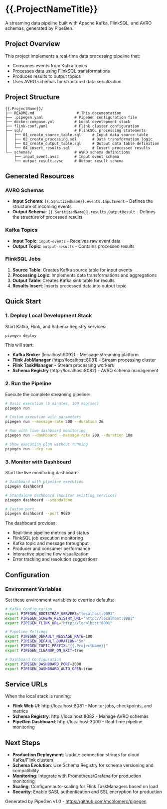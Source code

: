 # {{.ProjectNameTitle}}

A streaming data pipeline built with Apache Kafka, FlinkSQL, and AVRO schemas, generated by PipeGen.

## Project Overview

This project implements a real-time data processing pipeline that:
- Consumes events from Kafka topics
- Processes data using FlinkSQL transformations
- Produces results to output topics
- Uses AVRO schemas for structured data serialization

## Project Structure

```
{{.ProjectName}}/
├── README.md                   # This documentation
├── .pipegen.yaml              # PipeGen configuration file
├── docker-compose.yml         # Local development stack
├── flink-conf.yaml            # Flink cluster configuration
├── sql/                       # FlinkSQL processing statements
│   ├── 01_create_source_table.sql     # Input data source table
│   ├── 02_create_processing.sql       # Data transformation logic
│   ├── 03_create_output_table.sql     # Output data table definition
│   └── 04_insert_results.sql          # Insert processed results
└── schemas/                   # AVRO schema definitions
    ├── input_event.avsc       # Input event schema
    └── output_result.avsc     # Output result schema
```

## Generated Resources

### AVRO Schemas
- **Input Schema**: `{{.SanitizedName}}.events.InputEvent` - Defines the structure of incoming events
- **Output Schema**: `{{.SanitizedName}}.results.OutputResult` - Defines the structure of processed results

### Kafka Topics
- **Input Topic**: `input-events` - Receives raw event data
- **Output Topic**: `output-results` - Contains processed results

### FlinkSQL Jobs
1. **Source Table**: Creates Kafka source table for input events
2. **Processing Logic**: Implements data transformations and aggregations
3. **Output Table**: Creates Kafka sink table for results
4. **Results Insert**: Inserts processed data into output topic

## Quick Start

### 1. Deploy Local Development Stack

Start Kafka, Flink, and Schema Registry services:

```bash
pipegen deploy
```

This will start:
- **Kafka Broker** (localhost:9092) - Message streaming platform
- **Flink JobManager** (http://localhost:8081) - Stream processing cluster
- **Flink TaskManager** - Stream processing workers
- **Schema Registry** (http://localhost:8082) - AVRO schema management

### 2. Run the Pipeline

Execute the complete streaming pipeline:

```bash
# Basic execution (5 minutes, 100 msg/sec)
pipegen run

# Custom execution with parameters
pipegen run --message-rate 500 --duration 2m

# Run with live dashboard monitoring
pipegen run --dashboard --message-rate 200 --duration 10m

# Show execution plan without running
pipegen run --dry-run
```

### 3. Monitor with Dashboard

Start the live monitoring dashboard:

```bash
# Dashboard with pipeline execution
pipegen dashboard

# Standalone dashboard (monitor existing services)
pipegen dashboard --standalone

# Custom port
pipegen dashboard --port 8080
```

The dashboard provides:
- Real-time pipeline metrics and status
- FlinkSQL job execution monitoring
- Kafka topic and message throughput
- Producer and consumer performance
- Interactive pipeline flow visualization
- Error tracking and resolution suggestions

## Configuration

### Environment Variables

Set these environment variables to override defaults:

```bash
# Kafka Configuration
export PIPEGEN_BOOTSTRAP_SERVERS="localhost:9092"
export PIPEGEN_SCHEMA_REGISTRY_URL="http://localhost:8082"
export PIPEGEN_FLINK_URL="http://localhost:8081"

# Pipeline Settings
export PIPEGEN_DEFAULT_MESSAGE_RATE=100
export PIPEGEN_DEFAULT_DURATION="5m"
export PIPEGEN_TOPIC_PREFIX="{{.ProjectName}}"
export PIPEGEN_CLEANUP_ON_EXIT=true

# Dashboard Configuration
export PIPEGEN_DASHBOARD_PORT=3000
export PIPEGEN_DASHBOARD_AUTO_OPEN=true
```

## Service URLs

When the local stack is running:

- **Flink Web UI**: http://localhost:8081 - Monitor jobs, checkpoints, and metrics
- **Schema Registry**: http://localhost:8082 - Manage AVRO schemas
- **PipeGen Dashboard**: http://localhost:3000 - Real-time pipeline monitoring

## Next Steps

- **Production Deployment**: Update connection strings for cloud Kafka/Flink clusters
- **Schema Evolution**: Use Schema Registry for schema versioning and compatibility
- **Monitoring**: Integrate with Prometheus/Grafana for production monitoring
- **Scaling**: Configure auto-scaling for Flink TaskManagers based on load
- **Security**: Enable SASL authentication and SSL encryption for production

Generated by PipeGen v1.0 - https://github.com/mcolomerc/pipegen
